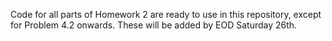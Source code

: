 Code for all parts of Homework 2 are ready to use in this repository, except for Problem 4.2 onwards.
These will be added by EOD Saturday 26th.